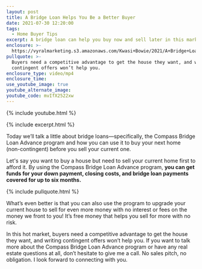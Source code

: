 ```yaml
---
layout: post
title: A Bridge Loan Helps You Be a Better Buyer
date: 2021-07-30 12:20:00
tags:
  - Home Buyer Tips
excerpt: A bridge loan can help you buy now and sell later in this market.
enclosure: >-
  https://vyralmarketing.s3.amazonaws.com/Kwasi+Bowie/2021/A+Bridge+Loan+Helps+You+Be+a+Better+Buyer.mp4
pullquote: >-
  Buyers need a competitive advantage to get the house they want, and writing
  contingent offers won’t help you.
enclosure_type: video/mp4
enclosure_time:
use_youtube_image: true
youtube_alternate_image:
youtube_code: mvIfX2522xw
---
```

{% include youtube.html %}

{% include excerpt.html %}

Today we’ll talk a little about bridge loans—specifically, the Compass Bridge Loan Advance program and how you can use it to buy your next home (non-contingent) before you sell your current one.

Let's say you want to buy a house but need to sell your current home first to afford it. By using the Compass Bridge Loan Advance program, **you can get funds for your down payment, closing costs, and bridge loan payments covered for up to six months.**

{% include pullquote.html %}

What’s even better is that you can also use the program to upgrade your current house to sell for even more money with no interest or fees on the money we front to you\! It’s free money that helps you sell for more with no risk.

In this hot market, buyers need a competitive advantage to get the house they want, and writing contingent offers won’t help you. If you want to talk more about the Compass Bridge Loan Advance program or have any real estate questions at all, don’t hesitate to give me a call. No sales pitch, no obligation. I look forward to connecting with you.

&nbsp;
